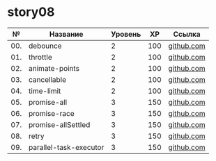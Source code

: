 # story08

| №   | Название               | Уровень | XP  | Ссылка                                  |
| --- | ---------------------- | ------- | --- | --------------------------------------- |
| 00. | debounce               | 2       | 100 | [github.com](./debounce/)               |
| 01. | throttle               | 2       | 100 | [github.com](./throttle/)               |
| 02. | animate-points         | 2       | 100 | [github.com](./animate-points/)         |
| 03. | cancellable            | 2       | 100 | [github.com](./cancellable/)            |
| 04. | time-limit             | 2       | 100 | [github.com](./time-limit/)             |
| 05. | promise-all            | 3       | 150 | [github.com](./promise-all/)            |
| 06. | promise-race           | 3       | 150 | [github.com](./promise-race/)           |
| 07. | promise-allSettled     | 3       | 150 | [github.com](./promise-allSettled/)     |
| 08. | retry                  | 3       | 150 | [github.com](./retry/)                  |
| 09. | parallel-task-executor | 3       | 150 | [github.com](./parallel-task-executor/) |
